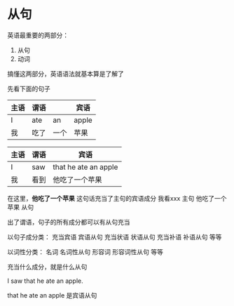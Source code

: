 # 从句

英语最重要的两部分：

1. 从句 
2. 动词

搞懂这两部分，英语语法就基本算是了解了

先看下面的句子

| 主语 | 谓语 | | 宾语 |
| --- | --- | --- | --- |
| I | ate| an |apple|
| 我 | 吃了 | 一个 | 苹果 |

| 主语 | 谓语 | 宾语 |
| --- | --- | --- |
| I | saw | that he ate an apple |
| 我 | 看到 |他吃了一个苹果 |

在这里，**他吃了一个苹果** 这句话充当了主句的宾语成分
    我看xxx 主句 他吃了一个苹果 从句

出了谓语，句子的所有成分都可以有从句充当

以句子成分类：
充当宾语 宾语从句 
充当状语 状语从句
充当补语 补语从句
等等

以词性分类：
名词 名词性从句
形容词 形容词性从句
等等

充当什么成分，就是什么从句

I saw that he ate an apple. 

that he ate an apple 是宾语从句
